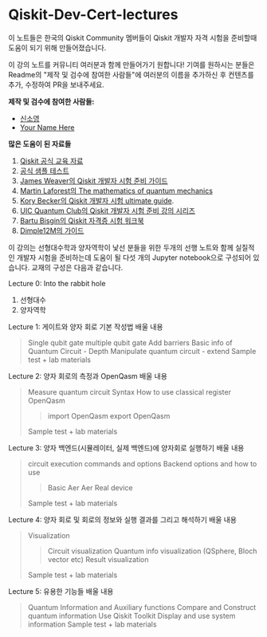 
# Qiskit-Dev-Cert-lectures

이 노트들은 한국의 Qiskit Community 멤버들이 Qiskit 개발자 자격 시험을 준비할때 도움이 되기 위해 만들어졌습니다.


이 강의 노트를 커뮤니티 여러분과 함께 만들어가기 원합니다! 기여를 원하시는 분들은 Readme의 "제작 및 검수에 참여한 사람들"에 여러분의 이름을 추가하신 후 컨텐츠를 추가, 수정하여 PR을 보내주세요.

<b>제작 및 검수에 참여한 사람들:</b>

- [신소영](@0sophy1)
- [Your Name Here](@your-github-handle)

<b>많은 도움이 된 자료들</b>
1. [Qiskit 공식 교육 자료](http://qiskit.org/learn)
2. [ 공식 샘플 테스트](https://www.ibm.com/training/certification/C0010300)
3. [ James Weaver의 Qiskit 개발자 시험 준비 가이드](https://slides.com/javafxpert/prep-qiskit-dev-cert-exam)
4. [Martin Laforest의 The mathematics of quantum mechanics](http://www.stat.ucla.edu/~ywu/linear.pdf)
5.  [Kory Becker의 Qiskit 개발자 시험 ultimate guide](http://www.primaryobjects.com/2021/09/15/the-ultimate-guide-to-a-quantum-computing-certification-with-qiskit/).
6.  [UIC Quantum Club의 Qiskit 개발자 시험 준비 강의 시리즈](https://www.youtube.com/playlist?list=PL3ZVRVvGqF1cH9SwNKBY-po3HXUPMlghg)
7.  [Bartu Bisgin의 Qiskit 자격증 시험 워크북](https://github.com/bartubisgin/qiskit-certified-exam-workbook)
8.  [Dimple12M의 가이드](https://github.com/dimple12M/Qiskit-Certification-Guide)

이 강의는 선형대수학과 양자역학이 낯선 분들을 위한 두개의 선행 노트와 함께 실질적인 개발자 시험을 준비하는데 도움이 될 다섯 개의 Jupyter notebook으로 구성되어 있습니다.  교재의 구성은 다음과 같습니다.

Lecture 0: Into the rabbit hole
1. 선형대수
2. 양자역학

Lecture 1: 게이트와 양자 회로 기본 작성법
배울 내용
>Single qubit gate
>multiple qubit gate
>Add barriers
>Basic info of Quantum Circuit - Depth
>Manipulate quantum circuit - extend
>Sample test + lab materials

Lecture 2: 양자 회로의 측정과 OpenQasm
배울 내용
>Measure quantum circuit
>Syntax
>How to use classical register
>OpenQasm
>>import OpenQasm 
>>export OpenQasm
>
>Sample test + lab materials

Lecture 3: 양자 백엔드(시뮬레이터, 실제 백엔드)에 양자회로 실행하기
배울 내용
>circuit execution commands and options 
>Backend options and how to use
>>Basic Aer
>>Aer
>>Real device
>
>Sample test + lab materials


Lecture 4: 양자 회로 및 회로의 정보와 실행 결과를 그리고 해석하기
배울 내용
>Visualization
>>Circuit visualization
>>Quantum info visualization (QSphere, Bloch vector etc)
>>Result visualization
>
>Sample test + lab materials

Lecture 5: 유용한 기능들
배울 내용
>Quantum Information and Auxiliary functions 
>Compare and Construct quantum information
>Use Qiskit Toolkit
>Display and use system information
>Sample test + lab materials
